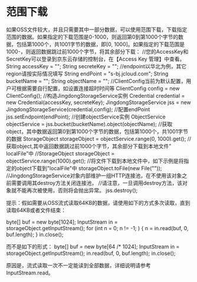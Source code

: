 # **范围下载**

如果OSS文件较大，并且只需要其中一部分数据，可以使用范围下载，下载指定范围的数据。如果指定的下载范围是0-1000，则返回第0到第1000个字节的数据，包括第1000个，共1001字节的数据，即[0, 1000]。如果指定的下载范围是1000-，则返回数据跳过前1000个字节，将其余部分下载：
//您的AccessKey和SecretKey可以登录到京东云存储的控制台，在【Access Key 管理】中查看。
String accessKey = "<yourAccessKeyId>";
String secreteKey = "<yourSecretKey>";
//endpoint以华北为例，其它region请按实际情况填写
String endPoint = "s-bj.jcloud.com";
String bucketName = "<yourBucketName>";
String objectName = "<yourObjectName>";
//ClientConfig当前为默认配置，用户可根据需要自行配置，如设置连接超时时间等
ClientConfig config = new ClientConfig();
//构造JingdongStorageService实例
Credential credential = new Credential(accessKey, secreteKey);
JingdongStorageService jss = new JingdongStorageService(credential,config);
//配置endPoint
jss.setEndpoint(endPoint);
//创建objectService实例
ObjectService objectService = jss.bucket(bucketName).object(objectName);
//获取object，其中数据返回第0到第1000个字节的数据，包括第1000个，共1001字节的数据
StorageObject storageObject = objectService.range(0, 1000).get();
//获取object,其中返回数据跳过前1000个字节，其余部分下载到本地文件” localFile”中
//StorageObject storageObject = objectService.range(1000).get();
//将文件下载到本地文件中，如下示例是将指定的object下载到"localFile"中
storageObject.toFile(new File("<localFile>"));
//JingdongStorageService对象内部维护一组HTTP连接池，在不使用该对象之前需要调用其destroy方法关闭连接池，
//请注意，一旦调用destroy方法，该对象就不能再次被使用，否则将会抛出异常。
jss.destroy();

提示：假如需要从OSS流式读取64KB的数据，请使用如下的方式多次读取，直到读取64KB或者文件结束：

byte[] buf = new byte[1024];
InputStream in = storageObject.getInputStream();
for (int n = 0; n != -1; ) {
n = in.read(buf, 0, buf.length);
}
in.close();

而不是如下的形式：
byte[] buf = new byte[64 /* 1024];
InputStream in = storageObject.getInputStream();
in.read(buf, 0, buf.length);
in.close();

原因是，流式读取一次不一定能读到全部数据，详细说明请参考InputStream.read。
